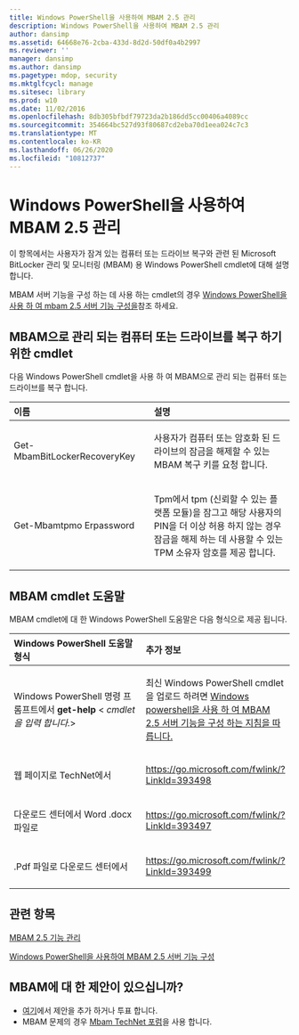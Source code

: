 ```yaml
---
title: Windows PowerShell을 사용하여 MBAM 2.5 관리
description: Windows PowerShell을 사용하여 MBAM 2.5 관리
author: dansimp
ms.assetid: 64668e76-2cba-433d-8d2d-50df0a4b2997
ms.reviewer: ''
manager: dansimp
ms.author: dansimp
ms.pagetype: mdop, security
ms.mktglfcycl: manage
ms.sitesec: library
ms.prod: w10
ms.date: 11/02/2016
ms.openlocfilehash: 8db305bfbdf79723da2b186dd5cc00406a4089cc
ms.sourcegitcommit: 354664bc527d93f80687cd2eba70d1eea024c7c3
ms.translationtype: MT
ms.contentlocale: ko-KR
ms.lasthandoff: 06/26/2020
ms.locfileid: "10812737"
---
```

# Windows PowerShell을 사용하여 MBAM 2.5 관리


이 항목에서는 사용자가 잠겨 있는 컴퓨터 또는 드라이브 복구와 관련 된 Microsoft BitLocker 관리 및 모니터링 (MBAM) 용 Windows PowerShell cmdlet에 대해 설명 합니다.

MBAM 서버 기능을 구성 하는 데 사용 하는 cmdlet의 경우 [Windows PowerShell을 사용 하 여 mbam 2.5 서버 기능 구성을](configuring-mbam-25-server-features-by-using-windows-powershell.md)참조 하세요.

## <a href="" id="cmdlets-for-recovering-computers-or-drives-that-are-managed-by-mbam-"></a>MBAM으로 관리 되는 컴퓨터 또는 드라이브를 복구 하기 위한 cmdlet


다음 Windows PowerShell cmdlet을 사용 하 여 MBAM으로 관리 되는 컴퓨터 또는 드라이브를 복구 합니다.

<table>
<colgroup>
<col width="50%" />
<col width="50%" />
</colgroup>
<thead>
<tr class="header">
<th align="left">이름</th>
<th align="left">설명</th>
</tr>
</thead>
<tbody>
<tr class="odd">
<td align="left"><p>Get-MbamBitLockerRecoveryKey</p></td>
<td align="left"><p>사용자가 컴퓨터 또는 암호화 된 드라이브의 잠금을 해제할 수 있는 MBAM 복구 키를 요청 합니다.</p></td>
</tr>
<tr class="even">
<td align="left"><p>Get-Mbamtpmo Erpassword</p></td>
<td align="left"><p>Tpm에서 tpm (신뢰할 수 있는 플랫폼 모듈)을 잠그고 해당 사용자의 PIN을 더 이상 허용 하지 않는 경우 잠금을 해제 하는 데 사용할 수 있는 TPM 소유자 암호를 제공 합니다.</p></td>
</tr>
</tbody>
</table>

 

## <a href="" id="---------mbam-cmdlet-help"></a> MBAM cmdlet 도움말


MBAM cmdlet에 대 한 Windows PowerShell 도움말은 다음 형식으로 제공 됩니다.

<table>
<colgroup>
<col width="50%" />
<col width="50%" />
</colgroup>
<thead>
<tr class="header">
<th align="left">Windows PowerShell 도움말 형식</th>
<th align="left">추가 정보</th>
</tr>
</thead>
<tbody>
<tr class="odd">
<td align="left"><p>Windows PowerShell 명령 프롬프트에서 <strong> get-help </strong> &lt; <em> cmdlet을 입력 합니다.</em>&gt;</p></td>
<td align="left"><p>최신 Windows PowerShell cmdlet을 업로드 하려면 <a href="configuring-mbam-25-server-features-by-using-windows-powershell.md" data-raw-source="[Configuring MBAM 2.5 Server Features by Using Windows PowerShell](configuring-mbam-25-server-features-by-using-windows-powershell.md)"> Windows powershell을 사용 하 여 MBAM 2.5 서버 기능을 구성 하는 지침을 따릅니다.</a></p></td>
</tr>
<tr class="even">
<td align="left"><p>웹 페이지로 TechNet에서</p></td>
<td align="left"><p><a href="https://go.microsoft.com/fwlink/?LinkId=393498" data-raw-source="https://go.microsoft.com/fwlink/?LinkId=393498">https://go.microsoft.com/fwlink/?LinkId=393498</a></p></td>
</tr>
<tr class="odd">
<td align="left"><p>다운로드 센터에서 Word .docx 파일로</p></td>
<td align="left"><p><a href="https://go.microsoft.com/fwlink/?LinkId=393497" data-raw-source="https://go.microsoft.com/fwlink/?LinkId=393497">https://go.microsoft.com/fwlink/?LinkId=393497</a></p></td>
</tr>
<tr class="even">
<td align="left"><p>.Pdf 파일로 다운로드 센터에서</p></td>
<td align="left"><p><a href="https://go.microsoft.com/fwlink/?LinkId=393499" data-raw-source="https://go.microsoft.com/fwlink/?LinkId=393499">https://go.microsoft.com/fwlink/?LinkId=393499</a></p></td>
</tr>
</tbody>
</table>

 



## 관련 항목


[MBAM 2.5 기능 관리](administering-mbam-25-features.md)

[Windows PowerShell을 사용하여 MBAM 2.5 서버 기능 구성](configuring-mbam-25-server-features-by-using-windows-powershell.md)

 

## MBAM에 대 한 제안이 있으십니까?
- [여기](http://mbam.uservoice.com/forums/268571-microsoft-bitlocker-administration-and-monitoring)에서 제안을 추가 하거나 투표 합니다. 
- MBAM 문제의 경우 [Mbam TechNet 포럼](https://social.technet.microsoft.com/Forums/home?forum=mdopmbam)을 사용 합니다. 





